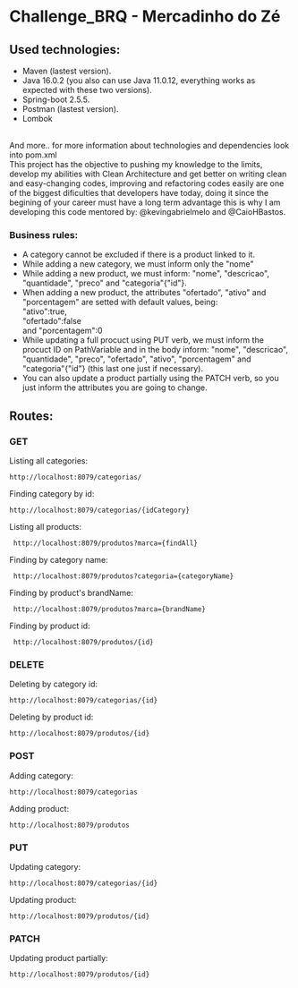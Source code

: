 # Challenge_BRQ - Mercadinho do Zé

## Used technologies: 
- Maven (lastest version).
- Java 16.0.2 (you also can use Java 11.0.12, everything works as expected with these two versions).
- Spring-boot 2.5.5.
- Postman (lastest version).
- Lombok
<br>
And more.. for more information about technologies and dependencies look into pom.xml
<br>
This project has the objective to pushing my knowledge to the limits, develop my abilities with Clean Architecture and get better on writing clean and easy-changing codes,
improving and refactoring codes easily are one of the biggest dificulties that developers have today, doing it since the begining of your career must have a long term advantage
this is why I am developing this code mentored by: @kevingabrielmelo and @CaioHBastos.
<br>

### Business rules: 
- A category cannot be excluded if there is a product linked to it.
- While adding a new category, we must inform only the "nome"
- While adding a new product, we must inform: "nome", "descricao", "quantidade", "preco" and "categoria"{"id"}.
- When adding a new product, the attributes "ofertado", "ativo" and "porcentagem" are setted with default values, being: <br>"ativo":true, <br>"ofertado":false <br>and "porcentagem":0
- While updating a full procuct using PUT verb, we must inform the procuct ID on PathVariable and in the body inform: "nome", "descricao", "quantidade", "preco", "ofertado", "ativo", "porcentagem" and "categoria"{"id"} (this last one just if necessary).
- You can also update a product partially using the PATCH verb, so you just inform the attributes you are going to change.

## Routes: 
### GET

 Listing all categories:
 ``` 
 http://localhost:8079/categorias/
 ```
 Finding category by id:
 ```
 http://localhost:8079/categorias/{idCategory}
 ```
 Listing all products:
```
 http://localhost:8079/produtos?marca={findAll}
```
 Finding by category name:
```
 http://localhost:8079/produtos?categoria={categoryName}
```
 Finding by product's brandName:
```
 http://localhost:8079/produtos?marca={brandName}
```
 Finding by product id:
```
 http://localhost:8079/produtos/{id}
```
 
 ### DELETE
 
 Deleting by category id:
``` 
http://localhost:8079/categorias/{id}
```
Deleting by product id:
``` 
http://localhost:8079/produtos/{id}
```
 
 ### POST
 
Adding category:
``` 
http://localhost:8079/categorias
```
Adding product:
``` 
http://localhost:8079/produtos
```

### PUT
 
Updating category:
``` 
http://localhost:8079/categorias/{id}
```
Updating product:
``` 
http://localhost:8079/produtos/{id}
```

### PATCH
 
Updating product partially:
``` 
http://localhost:8079/produtos/{id}
```


